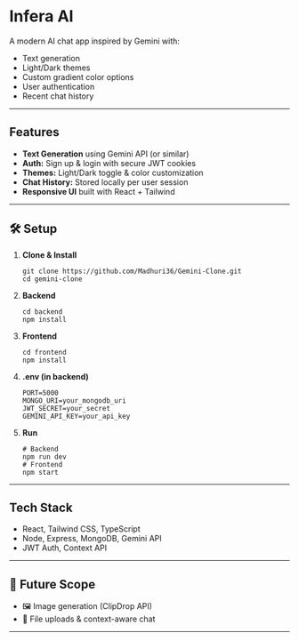 <h1>Infera AI</h1>

<p>A modern AI chat app inspired by Gemini with:</p>
<ul>
  <li> Text generation</li>
  <li> Light/Dark themes</li>
  <li> Custom gradient color options</li>
  <li> User authentication</li>
  <li> Recent chat history</li>
</ul>

<hr />

<h2>Features</h2>
<ul>
  <li><strong>Text Generation</strong> using Gemini API (or similar)</li>
  <li><strong>Auth:</strong> Sign up & login with secure JWT cookies</li>
  <li><strong>Themes:</strong> Light/Dark toggle & color customization</li>
  <li><strong>Chat History:</strong> Stored locally per user session</li>
  <li><strong>Responsive UI</strong> built with React + Tailwind</li>
</ul>

<hr />

<h2>🛠 Setup</h2>
<ol>
  <li><strong>Clone & Install</strong>
    <pre><code>git clone https://github.com/Madhuri36/Gemini-Clone.git
cd gemini-clone</code></pre>
  </li>
  <li><strong>Backend</strong>
    <pre><code>cd backend
npm install</code></pre>
  </li>
  <li><strong>Frontend</strong>
    <pre><code>cd frontend
npm install</code></pre>
  </li>
  <li><strong>.env (in backend)</strong>
    <pre><code>PORT=5000
MONGO_URI=your_mongodb_uri
JWT_SECRET=your_secret
GEMINI_API_KEY=your_api_key</code></pre>
  </li>
  <li><strong>Run</strong>
    <pre><code># Backend
npm run dev
# Frontend
npm start</code></pre>
  </li>
</ol>

<hr />

<h2> Tech Stack</h2>
<ul>
  <li>React, Tailwind CSS, TypeScript</li>
  <li>Node, Express, MongoDB, Gemini API</li>
  <li>JWT Auth, Context API</li>
</ul>

<hr />

<h2>🔮 Future Scope</h2>
<ul>
  <li>🖼️ Image generation (ClipDrop API)</li>
  <li>📎 File uploads & context-aware chat</li>
</ul>

<hr />
